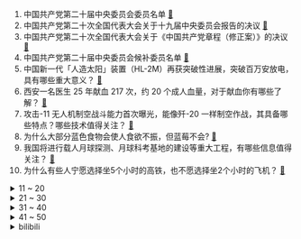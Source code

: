 1. 中国共产党第二十届中央委员会委员名单 [:link:](https://www.zhihu.com/question/576156054)
2. 中国共产党第二十次全国代表大会关于十九届中央委员会报告的决议 [:link:](https://www.zhihu.com/question/576239392)
3. 中国共产党第二十次全国代表大会关于《中国共产党章程（修正案）》的决议 [:link:](https://www.zhihu.com/question/576240080)
4. 中国共产党第二十届中央委员会候补委员名单 [:link:](https://www.zhihu.com/question/576157063)
5. 中国新一代「人造太阳」装置（HL-2M）再获突破性进展，突破百万安放电，具有哪些重大意义？ [:link:](https://www.zhihu.com/question/561245999)
6. 西安一名医生 25 年献血 217 次，约 20 个成人血量，对于献血你有哪些了解？ [:link:](https://www.zhihu.com/question/561523364)
7. 攻击-11 无人机制空战斗能力首次曝光，能像歼-20 一样制空作战，其具备哪些特点？哪些技术值得关注？ [:link:](https://www.zhihu.com/question/561385484)
8. 为什么大部分蓝色食物会使人食欲不振，但蓝莓不会? [:link:](https://www.zhihu.com/question/559756030)
9. 我国将进行载人月球探测、月球科考基地的建设等重大工程，有哪些信息值得关注？ [:link:](https://www.zhihu.com/question/561464302)
10. 为什么有些人宁愿选择坐5个小时的高铁，也不愿选择坐2个小时的飞机？ [:link:](https://www.zhihu.com/question/266525950)
<details>
<summary>11 ~ 20</summary>

11. 女子投简历后发现 HR 是室友，遇到这种情况应该如何处理？ [:link:](https://www.zhihu.com/question/561563470)
12. 日常炖肉，真的有必要把白沫子去掉吗？ [:link:](https://www.zhihu.com/question/502865298)
13. 美国一空降师数千士兵部署至罗马尼亚，空降师指挥官称「已做好进入乌克兰的准备」，哪些信息值得关注？ [:link:](https://www.zhihu.com/question/561603780)
14. 印尼将在 G20 期间向外界展示雅万高铁建设成果，「雅万高铁」对于中国高铁具有哪些意义？ [:link:](https://www.zhihu.com/question/561428024)
15. 女生身高一米九以上是一种什么体验？ [:link:](https://www.zhihu.com/question/420316615)
16. 22-23 赛季英超切尔西 1:1 曼联，如何评价这场比赛？ [:link:](https://www.zhihu.com/question/561617031)
17. 沪深交易所同时扩大主板融资融券标的股票范围，共新增 600 只股票，此举将产生哪些影响？ [:link:](https://www.zhihu.com/question/561301469)
18. 如何看待小米王化表示雷军所说「小米汽车全球前五，年销千万」是远期判断，而不是具体时间内的出货量指引？ [:link:](https://www.zhihu.com/question/561356878)
19. 中国「人造太阳」再获突破性进展，我国可控核聚变装置运行刷新纪录，具有怎样的意义？ [:link:](https://www.zhihu.com/question/561293969)
20. 今年刚转入人工智能专业，了解到现在算法岗的形势，有些迷茫了，继续读下去还有出路吗？ [:link:](https://www.zhihu.com/question/555136786)
</details>
<details>
<summary>21 ~ 30</summary>

21. 客观地说， Taylor Swift 的第十张专辑《Midnights》怎么样? [:link:](https://www.zhihu.com/question/561269224)
22. 为什么galgame普遍使用自研引擎而不是unity/ue这种更常见的引擎呢？ [:link:](https://www.zhihu.com/question/557632528)
23. 俄新任驻华大使来华赴任，外交部表示中方热情欢迎，这释放了哪些信息？ [:link:](https://www.zhihu.com/question/561301145)
24. 为什么中国轻小说就是写不出日本那个味呢？ [:link:](https://www.zhihu.com/question/411059873)
25. 用什么软件背雅思单词比较好？ [:link:](https://www.zhihu.com/question/55902894)
26. 《飘》故事里女主迷恋的艾希礼魅力何在？ [:link:](https://www.zhihu.com/question/266658398)
27. 特斯拉前董事称「比亚迪是特斯拉唯一的挑战者」，对此你怎么看？ [:link:](https://www.zhihu.com/question/561312095)
28. 90 后男生全款 4 万买房移居鹤岗，年轻人离开大城市定居低房价城市背后有哪些原因？ [:link:](https://www.zhihu.com/question/561286027)
29. 德国正式通过 2000 亿欧元援助计划应对能源危机，此前该计划遭欧盟多国批评称损害团结，如何看待此事？ [:link:](https://www.zhihu.com/question/561333024)
30. 父亲「抄袭」4 岁女儿涂鸦，最高卖出 6666 元，「童心」的艺术价值有多高？如何保护孩子的想象力？ [:link:](https://www.zhihu.com/question/561285083)
</details>
<details>
<summary>31 ~ 40</summary>

31. 可以分享一下你最喜欢的诗句吗？ [:link:](https://www.zhihu.com/question/561508491)
32. 有没有读起来意境特别美的诗词？ [:link:](https://www.zhihu.com/question/555323466)
33. 全红婵、陈芋汐夺得 2022 年跳水世界杯女子双人 10 米台金牌，如何评价她们的表现？ [:link:](https://www.zhihu.com/question/561332894)
34. 如何评价《原神》风物集短片-蒙德篇？ [:link:](https://www.zhihu.com/question/561270796)
35. 2023 女足世界杯抽签结果出炉，中国女足与英格兰丹麦同组，中国队的前景如何？ [:link:](https://www.zhihu.com/question/561520231)
36. 程序员究竟是做什么的？ [:link:](https://www.zhihu.com/question/560465003)
37. 10 年期美债收益率涨穿 4.2%，为 2008 年来首次，美债还会继续涨下去吗？这会产生哪些影响？ [:link:](https://www.zhihu.com/question/561239869)
38. 当一个人把什么都看透了，生活中会有什么状态、表现、境界？ [:link:](https://www.zhihu.com/question/406215941)
39. 22-23 赛季 NBA 掘金 128:123 勇士，如何评价这场比赛？ [:link:](https://www.zhihu.com/question/561386849)
40. 如何看待李大鹏博士发现国内埋藏最深金矿体？这一发现有哪些意义？ [:link:](https://www.zhihu.com/question/561513487)
</details>
<details>
<summary>41 ~ 50</summary>

41. 「隔着玻璃晒太阳」是无效补钙，怎么晒才能对补钙有帮助？ [:link:](https://www.zhihu.com/question/561194270)
42. 国产首个氯巴占仿制药正式上市，定价 84 元一盒，这有哪些重要意义？ [:link:](https://www.zhihu.com/question/561635645)
43. 如何看待韩检方中止起诉殴打韩国人的拜登保镖，韩网民称「生活在殖民地」？韩方为何对此类事件束手无措？ [:link:](https://www.zhihu.com/question/561319330)
44. 如何看待日元对美元汇率一度跌破 151 日元兑换 1 美元？日元对美元汇率何时能触底企稳？ [:link:](https://www.zhihu.com/question/561318742)
45. 动车组将从百米海底驶过，这一技术难度有多大？对交通发展带来哪些贡献？ [:link:](https://www.zhihu.com/question/560841914)
46. 苹果公司负责工业设计的主管即将离职，苹果回应「已做好继续发展准备」，对公司将造成哪些影响？ [:link:](https://www.zhihu.com/question/561556302)
47. 全国单体面积最大、 26 层养猪大楼正式投产，一栋年出栏 60 万头，哪些信息值得关注？ [:link:](https://www.zhihu.com/question/561136804)
48. 还有哪些像“尤文图斯”一样完全和地名和人名无关的足球队名？ [:link:](https://www.zhihu.com/question/559768209)
49. 如何入门数据分析? [:link:](https://www.zhihu.com/question/461195469)
50. 装修中，智能家居有什么品牌推荐？自己设计安装难度大吗？ [:link:](https://www.zhihu.com/question/454580610)
</details><details>
<summary>bilibili</summary>

1. 起床战争 [:link:](//www.bilibili.com/video/BV1oe4y1Y7n5)
2. 【鱼肉肉】Lovepotion宅舞 小飞棍摔咯~ [:link:](//www.bilibili.com/video/BV1g8411e7WA)
3. 变废为宝 [:link:](//www.bilibili.com/video/BV1pG4y1H7mG)
4. 既分高下，也决生死！ [:link:](//www.bilibili.com/video/BV1aP411A7jh)
5. 《原神》风物集短片-蒙德篇 [:link:](//www.bilibili.com/video/BV1dP411N758)
6. 我们采访了一位53岁“赛博”母亲，她正在现实中守护去世儿子的灵魂【差评君】 [:link:](//www.bilibili.com/video/BV1Jt4y1u7mT)
7. 苏联人如何对决北极熊？【小约翰】 [:link:](//www.bilibili.com/video/BV1Wm4y1w7F3)
8. 【红颜如霜 | 官方MV 】周杰伦 遇上嘻哈舞团 JABBAWOCKEEZ 就是有新惊喜！ [:link:](//www.bilibili.com/video/BV1SR4y1D7wV)
9. 这都是些啥啊???(3) [:link:](//www.bilibili.com/video/BV1UK411S71Y)
10. 这是云南最好的饭店！ [:link:](//www.bilibili.com/video/BV19P4y1U7DY)
<details>
<summary>11 ~ 20</summary>

11. 我的世界：在只有一层垂滴叶的，平坦大陆上生存！ [:link:](//www.bilibili.com/video/BV1LG4y1H78x)
12. 魈的多种形态，真的是太美了，素材来自芊芊千千 [:link:](//www.bilibili.com/video/BV1Te4y1i76p)
13. 《 加 州 电 竞 旅 馆 》 [:link:](//www.bilibili.com/video/BV1Fe4y1e7be)
14. 早知道挖三填一这么麻烦… [:link:](//www.bilibili.com/video/BV1hR4y1X71n)
15. “谁不想青史留名呢？有李杜是大唐的幸事也是中华文化的幸事！ ” [:link:](//www.bilibili.com/video/BV1gd4y1y7Ze)
16. 人究竟是为什么而活着？怎么面对死亡？ [:link:](//www.bilibili.com/video/BV1BP411N7Qt)
17. 男朋友送的星空灯，过节到底是转账好还是送它好？ [:link:](//www.bilibili.com/video/BV1GK411D7sW)
18. 【Miume・MARiA・217】讴歌烂漫【舞见 最终篇！】 [:link:](//www.bilibili.com/video/BV1yG4y1n76b)
19. “你舔一个人舔过4年吗？” [:link:](//www.bilibili.com/video/BV1cP411K7bn)
20. 手绘482张，还原猫和老鼠《捕鼠陷阱》 [:link:](//www.bilibili.com/video/BV1qg41187YW)
</details>
<details>
<summary>21 ~ 30</summary>

21. 探访美国网红监狱，帅小伙亲测死囚最后一餐！ [:link:](//www.bilibili.com/video/BV1Xe4y1m71t)
22. 热搜上细思恐极的“月亮与六便士”事件，暴露当下的病态现象 [:link:](//www.bilibili.com/video/BV1V8411e7j7)
23. 课 堂 请 勿 对 对 子【只因专场】！！！ [:link:](//www.bilibili.com/video/BV1pV4y157hQ)
24. 天台回归 活力满满♥shake it！ [:link:](//www.bilibili.com/video/BV1v84y1q7V2)
25. 中国共产党国际形象网宣片《CPC》 [:link:](//www.bilibili.com/video/BV1cm4y1w7gN)
26. 街头买个特别难吃的果子 大家有认识的吗 [:link:](//www.bilibili.com/video/BV13g41187R2)
27. 吕布怒杀潘金莲 [:link:](//www.bilibili.com/video/BV19P411N7ch)
28. 现场见证"勇士冠军之夜"揭幕战！全场观众高呼库里MVP！勇士大胜湖人！ [:link:](//www.bilibili.com/video/BV1i8411e7uv)
29. iQOO Neo7×周深《超级玩家》，再听亿遍！ [:link:](//www.bilibili.com/video/BV1Jm4y1w71r)
30. 东北中学生太爽了吧！花50元在校门口干了4顿饭，舒坦！ [:link:](//www.bilibili.com/video/BV18D4y1r7da)
</details>
<details>
<summary>31 ~ 40</summary>

31. 爸爸逼迫儿子撕毁心爱的卡片！“报复性惩罚”后果多严重？ [:link:](//www.bilibili.com/video/BV1YG411L749)
32. 睡前小故事 [:link:](//www.bilibili.com/video/BV1nG411L7Wz)
33. 在？来看个消防器材展示 [:link:](//www.bilibili.com/video/BV1HK411D73j)
34. (G)I-DLE最新回归曲Nxde首打歌舞台 [:link:](//www.bilibili.com/video/BV1KD4y1k7uM)
35. 《崩坏3》全新SP角色爱衣·休伯利安Λ「时帆旅人」预告 [:link:](//www.bilibili.com/video/BV1GG41177xi)
36. 《艺术之家》 [:link:](//www.bilibili.com/video/BV1RR4y1D7Ak)
37. 【原神/描改】两百张！魈猫猫妹妹还原猫猫妹妹跳舞 [:link:](//www.bilibili.com/video/BV158411e77V)
38. 长大后发现，这么讽刺的动画再也没有了！ [:link:](//www.bilibili.com/video/BV1w84y167XH)
39. 早两年会这个说不定能踢出一辆库里南 [:link:](//www.bilibili.com/video/BV1DR4y1D7Nk)
40. 快住手，筋膜枪不是这么用的，这么用完全受不了 [:link:](//www.bilibili.com/video/BV1PD4y1r7Et)
</details>
<details>
<summary>41 ~ 50</summary>

41. 一如既往地买了一些玩具... [:link:](//www.bilibili.com/video/BV1Je4y1U7nZ)
42. 游 戏 I D 现 状 [:link:](//www.bilibili.com/video/BV1r14y1j7g2)
43. 当医学生去看病… [:link:](//www.bilibili.com/video/BV1b84y1q7SE)
44. 小破站第一更就给我的婚礼舞蹈吧 [:link:](//www.bilibili.com/video/BV1e14y1L7eq)
45. 错过这次 就要两年后才能回家了！-《荧惑归途》【胶囊计划】：火星游子跨越星辰为爱返乡 [:link:](//www.bilibili.com/video/BV1Nt4y1u7cH)
46. 《拔剑四顾心茫然》 [:link:](//www.bilibili.com/video/BV1oR4y1X78L)
47. 毛血旺里加炸鸡，江湖人称是第一！ [:link:](//www.bilibili.com/video/BV1aV4y1V7fy)
48. 张三らくらく安楽死 [:link:](//www.bilibili.com/video/BV1JN4y1w7wY)
49. 重返我们的第一次约会，居然… [:link:](//www.bilibili.com/video/BV1pR4y197Cn)
50. 《打工日记》 [:link:](//www.bilibili.com/video/BV1fR4y1X7bx)
</details>
<details>
<summary>51 ~ 60</summary>

51. 为腐烂的菠萝蜜安排了一场“火葬” [:link:](//www.bilibili.com/video/BV1Ne4y1J7rG)
52. 对不起鸭！ [:link:](//www.bilibili.com/video/BV1uV4y1G7nu)
53. 当一个急性子和一个慢性子变成朋友 [:link:](//www.bilibili.com/video/BV1fe4y1m7dv)
54. 【RNG催泪/燃向】2022 全球总决赛 RNG VS T1 四分之一决赛（S12 八强赛）宣传片 江户川杨先森自制 [:link:](//www.bilibili.com/video/BV1QP411N7qE)
55. 赛博朋克边缘行者 要和露西一起去月球吗？ [:link:](//www.bilibili.com/video/BV1oe411G7Qy)
56. 三年美食博主生涯猛涨20斤，这一天 终于来了！ [:link:](//www.bilibili.com/video/BV1Nt4y1u7RM)
57. 应是天仙狂醉，乱把白云揉碎 [:link:](//www.bilibili.com/video/BV1Zm4y1c7HT)
58. “蓝色妖姬”全世界短跑纪录保持者，博尔特也只能望其项背 [:link:](//www.bilibili.com/video/BV1QG4y1n7Ju)
59. 【(G)I-DLE】[M/V] - 'Nxde' [:link:](//www.bilibili.com/video/BV1wW4y1n7y3)
60. 超细节！完整版《家有儿女》，做出来了！ [:link:](//www.bilibili.com/video/BV1bm4y1w7vp)
</details>
<details>
<summary>61 ~ 70</summary>

61. 有些人觉得猪肝抹上锅灰很不卫生，居然还放草木灰里面烤，这种做法祖祖辈辈传下来的#爷爷我们给你买 [:link:](//www.bilibili.com/video/BV1JG4y1n7En)
62. 事实证明，计划是真赶不上变化 [:link:](//www.bilibili.com/video/BV1RV4y137RV)
63. 德国女同学说，最讨厌中国菜，太香了欲罢不能… [:link:](//www.bilibili.com/video/BV1Ut4y1M7MR)
64. 【花小烙】花生并不是从根部长出来的！ [:link:](//www.bilibili.com/video/BV1je4y177Ln)
65. 当平时默默无闻的同学突然跳起了极乐净土…… [:link:](//www.bilibili.com/video/BV1Vm4y1w7Ab)
66. 两个人在一起，最重要的是坦诚相待 [:link:](//www.bilibili.com/video/BV1b84y1q7sR)
67. 老实人被欺负的终极爆发！！！ [:link:](//www.bilibili.com/video/BV1FP411N75A)
68. 硬核|| 汉中会战，魏蜀全明星掀牌，汉末诸神黄昏的上半集 [:link:](//www.bilibili.com/video/BV1Md4y127Rf)
69. 【S12全球总决赛】淘汰赛 10月21日 RGE vs JDG [:link:](//www.bilibili.com/video/BV1Wg411872n)
70. 我终于有了自己的小家！婚房roomtour！ [:link:](//www.bilibili.com/video/BV1RP4y1U7Ns)
</details>
<details>
<summary>71 ~ 80</summary>

71. 这国产游戏4090显卡玩都得吃亏！居然靠声音来提高输出？ [:link:](//www.bilibili.com/video/BV1vR4y1X7YG)
72. 请不要翘二郎嘴！！！ [:link:](//www.bilibili.com/video/BV1Me41157ZM)
73. 当你的朋友真的去看了你推荐的电影或视频 [:link:](//www.bilibili.com/video/BV1w8411e7D3)
74. 美声女王和干果批发商的爱恨情仇！ [:link:](//www.bilibili.com/video/BV1PK411D7cv)
75. 拒绝低俗解读 拒绝母语羞耻 Nxde中文版翻唱 [:link:](//www.bilibili.com/video/BV1TK411X7x3)
76. 老板让我穿猫耳女仆装跳舞，豁出去了…… [:link:](//www.bilibili.com/video/BV1wD4y1k72K)
77. 第7届某瓣电影年度榜单冷门佳片《给我翅膀》，帧帧壁纸，治愈一切！ [:link:](//www.bilibili.com/video/BV18t4y1F7bH)
78. 爸爸说不能淋到雨，不然我会可爱到发芽 [:link:](//www.bilibili.com/video/BV1P84y167KX)
79. 老戴《使命召唤19 现代战争2》01 空袭+生死不论 【老兵难度】【COD19】【战役模式】 [:link:](//www.bilibili.com/video/BV1FP411K7Gc)
80. “今 天，我 就 是 要 粉 碎 各 位 的 DNA！” [:link:](//www.bilibili.com/video/BV1z84y1z7Cu)
</details>
<details>
<summary>81 ~ 90</summary>

81. 云南小众食材鉴定 [:link:](//www.bilibili.com/video/BV1RW4y1J7HP)
82. 遇见一片野生的秋天，天冷记得多添衣哦 [:link:](//www.bilibili.com/video/BV1qV4y1V7Ph)
83. 猪排饭 将就吃 [:link:](//www.bilibili.com/video/BV1QN4y1w7kG)
84. 恶心，我都嫌丢人！ [:link:](//www.bilibili.com/video/BV1Pe411V7cs)
85. 当我带第一次带大爷玩飞盘，并给他拍了很多帅帅的视频... [:link:](//www.bilibili.com/video/BV1j14y1j7yo)
86. 《猫猫智商天花板》 [:link:](//www.bilibili.com/video/BV1e14y1j72P)
87. 整活！在女友面前把整瓶水浇到PS5里？她以为几千块报废了！ [:link:](//www.bilibili.com/video/BV1Et4y1u714)
88. 一分钟教会你的工具人拍初雪版神明少女！ [:link:](//www.bilibili.com/video/BV1oW4y1J7xW)
89. 爸爸以4岁女儿涂鸦为原型，“抄袭”作品大卖！ [:link:](//www.bilibili.com/video/BV1kG41177AU)
90. 派蒙一分钟教你快速拿75原石和名片 [:link:](//www.bilibili.com/video/BV1LK411X7Ja)
</details>
<details>
<summary>91 ~ 100</summary>

91. 师 徒 情 深 [:link:](//www.bilibili.com/video/BV1eP411N7Qb)
92. 无所谓，我会出手是什么梗【梗指南】 [:link:](//www.bilibili.com/video/BV1B8411e72U)
93. 【PS教程】PS刷漆文字，不用任何素材也能很逼真！ [:link:](//www.bilibili.com/video/BV1DR4y1X7jR)
94. ❤️剪一种很新的东西❤️ [:link:](//www.bilibili.com/video/BV13e4y1S7eq)
95. 整只鸡无限续的自助餐你们吃过吗？仨战士冲了！ [:link:](//www.bilibili.com/video/BV1Ke4y1J7u6)
96. 为了五只狗狗回到了农村改造小院回答大家所有的疑问 [:link:](//www.bilibili.com/video/BV158411e7oU)
97. 不心动挑战，但是打起来了 [:link:](//www.bilibili.com/video/BV1He4y177KQ)
98. 滋滋冒油的肉饼，起黏儿才够味的米粥！秋冬来一顿，舒服~ [:link:](//www.bilibili.com/video/BV19D4y1r71v)
99. 【Stray Kids】事件发生！！糟糕…SKZ发现 "退退退" 了【声音速写ep9】 [:link:](//www.bilibili.com/video/BV1Re411V79M)
100. 是成龙历险记，但是我的世界！ [:link:](//www.bilibili.com/video/BV1284y1q7G2)
</details></details>